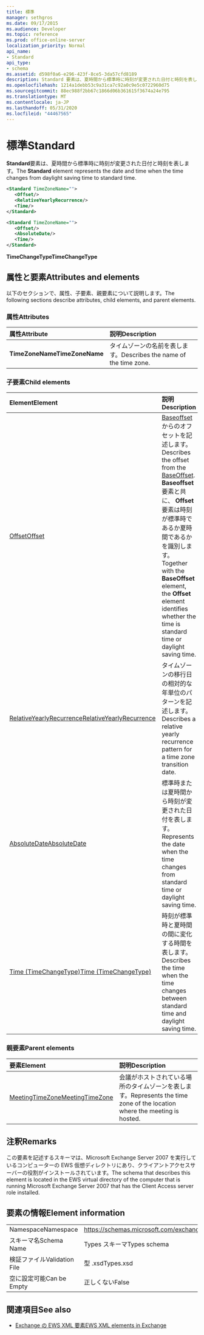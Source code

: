 ```yaml
---
title: 標準
manager: sethgros
ms.date: 09/17/2015
ms.audience: Developer
ms.topic: reference
ms.prod: office-online-server
localization_priority: Normal
api_name:
- Standard
api_type:
- schema
ms.assetid: d598f0a6-e296-423f-8ce5-3da57cfd8189
description: Standard 要素は、夏時間から標準時に時刻が変更された日付と時刻を表します。
ms.openlocfilehash: 1214a1debb53c9a31ca7c92a0c9e5c0722960d75
ms.sourcegitcommit: 88ec988f2bb67c1866d06b361615f3674a24e795
ms.translationtype: MT
ms.contentlocale: ja-JP
ms.lasthandoff: 05/31/2020
ms.locfileid: "44467565"
---
```

# <a name="standard"></a><span data-ttu-id="b4737-103">標準</span><span class="sxs-lookup"><span data-stu-id="b4737-103">Standard</span></span>

<span data-ttu-id="b4737-104">**Standard**要素は、夏時間から標準時に時刻が変更された日付と時刻を表します。</span><span class="sxs-lookup"><span data-stu-id="b4737-104">The **Standard** element represents the date and time when the time changes from daylight saving time to standard time.</span></span> 
  
```xml
<Standard TimeZoneName="">
   <Offset/>
   <RelativeYearlyRecurrence/>
   <Time/>
</Standard>
```

```xml
<Standard TimeZoneName="">
   <Offset/>
   <AbsoluteDate/>
   <Time/>
</Standard>
```

<span data-ttu-id="b4737-105">**TimeChangeType**</span><span class="sxs-lookup"><span data-stu-id="b4737-105">**TimeChangeType**</span></span>

## <a name="attributes-and-elements"></a><span data-ttu-id="b4737-106">属性と要素</span><span class="sxs-lookup"><span data-stu-id="b4737-106">Attributes and elements</span></span>

<span data-ttu-id="b4737-107">以下のセクションで、属性、子要素、親要素について説明します。</span><span class="sxs-lookup"><span data-stu-id="b4737-107">The following sections describe attributes, child elements, and parent elements.</span></span>
  
### <a name="attributes"></a><span data-ttu-id="b4737-108">属性</span><span class="sxs-lookup"><span data-stu-id="b4737-108">Attributes</span></span>

|<span data-ttu-id="b4737-109">**属性**</span><span class="sxs-lookup"><span data-stu-id="b4737-109">**Attribute**</span></span>|<span data-ttu-id="b4737-110">**説明**</span><span class="sxs-lookup"><span data-stu-id="b4737-110">**Description**</span></span>|
|:-----|:-----|
|<span data-ttu-id="b4737-111">**TimeZoneName**</span><span class="sxs-lookup"><span data-stu-id="b4737-111">**TimeZoneName**</span></span> <br/> |<span data-ttu-id="b4737-112">タイムゾーンの名前を表します。</span><span class="sxs-lookup"><span data-stu-id="b4737-112">Describes the name of the time zone.</span></span>  <br/> |
   
### <a name="child-elements"></a><span data-ttu-id="b4737-113">子要素</span><span class="sxs-lookup"><span data-stu-id="b4737-113">Child elements</span></span>

|<span data-ttu-id="b4737-114">**Element**</span><span class="sxs-lookup"><span data-stu-id="b4737-114">**Element**</span></span>|<span data-ttu-id="b4737-115">**説明**</span><span class="sxs-lookup"><span data-stu-id="b4737-115">**Description**</span></span>|
|:-----|:-----|
|[<span data-ttu-id="b4737-116">Offset</span><span class="sxs-lookup"><span data-stu-id="b4737-116">Offset</span></span>](offset.md) <br/> |<span data-ttu-id="b4737-117">[Baseoffset](baseoffset.md)からのオフセットを記述します。</span><span class="sxs-lookup"><span data-stu-id="b4737-117">Describes the offset from the [BaseOffset](baseoffset.md).</span></span> <span data-ttu-id="b4737-118">**Baseoffset**要素と共に、 **Offset**要素は時刻が標準時であるか夏時間であるかを識別します。</span><span class="sxs-lookup"><span data-stu-id="b4737-118">Together with the **BaseOffset** element, the **Offset** element identifies whether the time is standard time or daylight saving time.</span></span>  <br/> |
|[<span data-ttu-id="b4737-119">RelativeYearlyRecurrence</span><span class="sxs-lookup"><span data-stu-id="b4737-119">RelativeYearlyRecurrence</span></span>](relativeyearlyrecurrence.md) <br/> |<span data-ttu-id="b4737-120">タイムゾーンの移行日の相対的な年単位のパターンを記述します。</span><span class="sxs-lookup"><span data-stu-id="b4737-120">Describes a relative yearly recurrence pattern for a time zone transition date.</span></span>  <br/> |
|[<span data-ttu-id="b4737-121">AbsoluteDate</span><span class="sxs-lookup"><span data-stu-id="b4737-121">AbsoluteDate</span></span>](absolutedate.md) <br/> |<span data-ttu-id="b4737-122">標準時または夏時間から時刻が変更された日付を表します。</span><span class="sxs-lookup"><span data-stu-id="b4737-122">Represents the date when the time changes from standard time or daylight saving time.</span></span>  <br/> |
|[<span data-ttu-id="b4737-123">Time (TimeChangeType)</span><span class="sxs-lookup"><span data-stu-id="b4737-123">Time (TimeChangeType)</span></span>](time-timechangetype.md) <br/> |<span data-ttu-id="b4737-124">時刻が標準時と夏時間の間に変化する時間を表します。</span><span class="sxs-lookup"><span data-stu-id="b4737-124">Describes the time when the time changes between standard time and daylight saving time.</span></span>  <br/> |
   
### <a name="parent-elements"></a><span data-ttu-id="b4737-125">親要素</span><span class="sxs-lookup"><span data-stu-id="b4737-125">Parent elements</span></span>

|<span data-ttu-id="b4737-126">**要素**</span><span class="sxs-lookup"><span data-stu-id="b4737-126">**Element**</span></span>|<span data-ttu-id="b4737-127">**説明**</span><span class="sxs-lookup"><span data-stu-id="b4737-127">**Description**</span></span>|
|:-----|:-----|
|[<span data-ttu-id="b4737-128">MeetingTimeZone</span><span class="sxs-lookup"><span data-stu-id="b4737-128">MeetingTimeZone</span></span>](meetingtimezone.md) <br/> |<span data-ttu-id="b4737-129">会議がホストされている場所のタイムゾーンを表します。</span><span class="sxs-lookup"><span data-stu-id="b4737-129">Represents the time zone of the location where the meeting is hosted.</span></span>  <br/> |
   
## <a name="remarks"></a><span data-ttu-id="b4737-130">注釈</span><span class="sxs-lookup"><span data-stu-id="b4737-130">Remarks</span></span>

<span data-ttu-id="b4737-131">この要素を記述するスキーマは、Microsoft Exchange Server 2007 を実行しているコンピューターの EWS 仮想ディレクトリにあり、クライアントアクセスサーバーの役割がインストールされています。</span><span class="sxs-lookup"><span data-stu-id="b4737-131">The schema that describes this element is located in the EWS virtual directory of the computer that is running Microsoft Exchange Server 2007 that has the Client Access server role installed.</span></span>
  
## <a name="element-information"></a><span data-ttu-id="b4737-132">要素の情報</span><span class="sxs-lookup"><span data-stu-id="b4737-132">Element information</span></span>

|||
|:-----|:-----|
|<span data-ttu-id="b4737-133">Namespace</span><span class="sxs-lookup"><span data-stu-id="b4737-133">Namespace</span></span>  <br/> |https://schemas.microsoft.com/exchange/services/2006/types  <br/> |
|<span data-ttu-id="b4737-134">スキーマ名</span><span class="sxs-lookup"><span data-stu-id="b4737-134">Schema Name</span></span>  <br/> |<span data-ttu-id="b4737-135">Types スキーマ</span><span class="sxs-lookup"><span data-stu-id="b4737-135">Types schema</span></span>  <br/> |
|<span data-ttu-id="b4737-136">検証ファイル</span><span class="sxs-lookup"><span data-stu-id="b4737-136">Validation File</span></span>  <br/> |<span data-ttu-id="b4737-137">型 .xsd</span><span class="sxs-lookup"><span data-stu-id="b4737-137">Types.xsd</span></span>  <br/> |
|<span data-ttu-id="b4737-138">空に設定可能</span><span class="sxs-lookup"><span data-stu-id="b4737-138">Can be Empty</span></span>  <br/> |<span data-ttu-id="b4737-139">正しくない</span><span class="sxs-lookup"><span data-stu-id="b4737-139">False</span></span>  <br/> |
   
## <a name="see-also"></a><span data-ttu-id="b4737-140">関連項目</span><span class="sxs-lookup"><span data-stu-id="b4737-140">See also</span></span>

- [<span data-ttu-id="b4737-141">Exchange の EWS XML 要素</span><span class="sxs-lookup"><span data-stu-id="b4737-141">EWS XML elements in Exchange</span></span>](ews-xml-elements-in-exchange.md)

